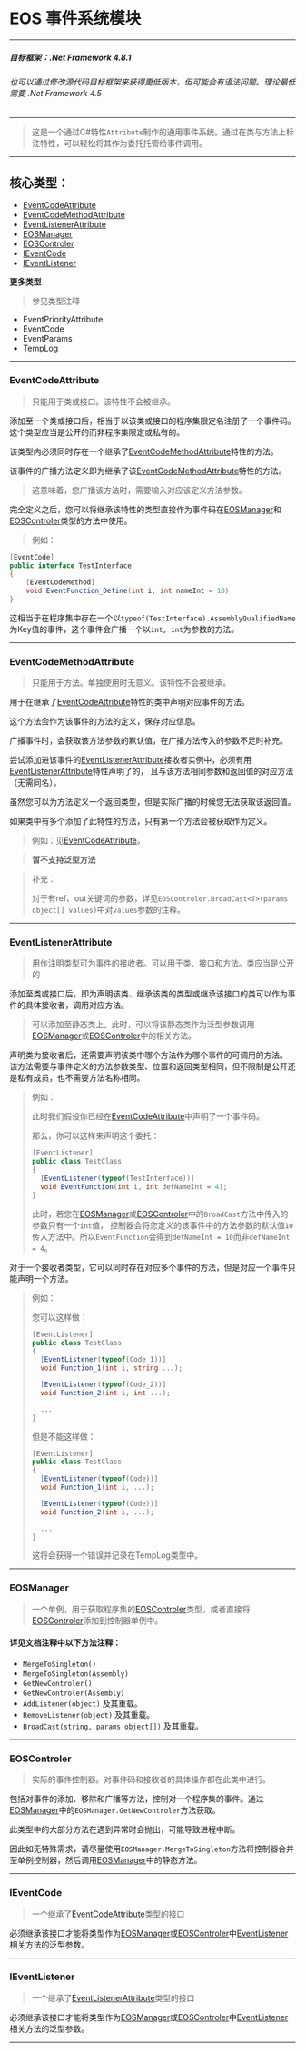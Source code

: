 ﻿# **EOS 事件系统模块**
***
##### ***目标框架：.Net Framework 4.8.1***

###### 也可以通过修改源代码目标框架来获得更低版本，但可能会有语法问题。理论最低需要 .Net Framework 4.5

***
>这是一个通过C#特性```Attribute```制作的通用事件系统。通过在类与方法上标注特性，可以轻松将其作为委托托管给事件调用。
***
## **核心类型：**

- [EventCodeAttribute](#eventcodeattribute)
- [EventCodeMethodAttribute](#eventcodemethodattribute)
- [EventListenerAttribute](#eventlistenerattribute)
- [EOSManager](#eosmanager)
- [EOSControler](#eoscontroler)
- [IEventCode](#ieventcode)
- [IEventListener](#ieventlistener)

**更多类型**

>参见类型注释
- EventPriorityAttribute
- EventCode
- EventParams
- TempLog

***

### EventCodeAttribute

>只能用于类或接口。该特性不会被继承。

添加至一个类或接口后，相当于以该类或接口的程序集限定名注册了一个事件码。这个类型应当是公开的而非程序集限定或私有的。

该类型内必须同时存在一个继承了[EventCodeMethodAttribute](#eventcodemethodattribute)特性的方法。

该事件的广播方法定义即为继承了该[EventCodeMethodAttribute](#eventcodemethodattribute)特性的方法。

>这意味着，您广播该方法时，需要输入对应该定义方法参数。

完全定义之后，您可以将继承该特性的类型直接作为事件码在[EOSManager](#eosmanager)和[EOSControler](#eoscontroler)类型的方法中使用。

><span id="eventcodeattributeexample">例如</span>：
```C#
[EventCode]
public interface TestInterface
{
	[EventCodeMethod]
	void EventFunction_Define(int i, int nameInt = 10)
}
```
这相当于在程序集中存在一个以```typeof(TestInterface).AssemblyQualifiedName```为Key值的事件，这个事件会广播一个以```int, int```为参数的方法。

***

### EventCodeMethodAttribute

>只能用于方法。单独使用时无意义。该特性不会被继承。

用于在继承了[EventCodeAttribute](#eventcodeattribute)特性的类中声明对应事件的方法。

这个方法会作为该事件的方法的定义，保存对应信息。

广播事件时，会获取该方法参数的默认值，在广播方法传入的参数不足时补充。

尝试添加进该事件的[EventListenerAttribute](#eventlistenerattribute)接收者实例中，必须有用[EventListenerAttribute](#eventlistenerattribute)特性声明了的，
且与该方法相同参数和返回值的对应方法（无需同名）。

虽然您可以为方法定义一个返回类型，但是实际广播的时候您无法获取该返回值。

如果类中有多个添加了此特性的方法，只有第一个方法会被获取作为定义。

>例如：见[EventCodeAttribute](#eventcodeattributeexample)。

> **暂不支持泛型方法**

> 补充：
>
> 对于有ref、out关键词的参数，详见```EOSControler.BroadCast<T>(params object[] values)```中对```values```参数的注释。

***

### EventListenerAttribute

>用作注明类型可为事件的接收者。可以用于类、接口和方法。类应当是公开的

添加至类或接口后，即为声明该类、继承该类的类型或继承该接口的类可以作为事件的具体接收者，调用对应方法。

>可以添加至静态类上。此时，可以将该静态类作为泛型参数调用[EOSManager](#eosmanager)或[EOSControler](#eoscontroler)中的相关方法。

声明类为接收者后，还需要声明该类中哪个方法作为哪个事件的可调用的方法。
该方法需要与事件定义的方法参数类型、位置和返回类型相同，但不限制是公开还是私有成员，也不需要方法名称相同。

>例如：
>
>此时我们假设你已经在[EventCodeAttribute](#eventcodeattributeexample)中声明了一个事件码。
>
>那么，你可以这样来声明这个委托：
>```C#
>[EventListener]
>public class TestClass
>{
>	[EventListener(typeof(TestInterface))]
>	void EventFunction(int i, int defNameInt = 4);
>}
>```
>此时，若您在[EOSManager](#eosmanager)或[EOSControler](#eoscontroler)中的```BroadCast```方法中传入的参数只有一个```int```值，
控制器会将您定义的该事件中的方法参数的默认值```10```传入方法中。所以```EventFunction```会得到```defNameInt = 10```而非```defNameInt = 4```。

对于一个接收者类型，它可以同时存在对应多个事件的方法，但是对应一个事件只能声明一个方法。

>例如：
>
>您可以这样做：
>
>```C#
>[EventListener]
>public class TestClass
>{
>	[EventListener(typeof(Code_1))]
>	void Function_1(int i, string ...);
>
>	[EventListener(typeof(Code_2))]
>	void Function_2(int i, int ...);
>
>	...
>}
>```
>但是不能这样做：
>```C#
>[EventListener]
>public class TestClass
>{
>	[EventListener(typeof(Code))]
>	void Function_1(int i, ...);
>
>	[EventListener(typeof(Code))]
>	void Function_2(int i, ...);
>
>	...
>}
>```
>这将会获得一个错误并记录在TempLog类型中。
>
>


***

### EOSManager

>一个单例，用于获取程序集的[EOSControler](#eoscontroler)类型，或者直接将[EOSControler](#eoscontroler)添加到控制器单例中。

#### 详见文档注释中以下方法注释：

- ```MergeToSingleton()```
- ```MergeToSingleton(Assembly)```
- ```GetNewControler()```
- ```GetNewControler(Assembly)```
- ```AddListener(object)``` 及其重载。
- ```RemoveListener(object)``` 及其重载。
- ```BroadCast(string, params object[])``` 及其重载。


***

### EOSControler

>实际的事件控制器。对事件码和接收者的具体操作都在此类中进行。

包括对事件的添加、移除和广播等方法，控制对一个程序集的事件。通过[EOSManager](#eosmanager)中的```EOSManager.GetNewControler```方法获取。

此类型中的大部分方法在遇到异常时会抛出，可能导致进程中断。

因此如无特殊需求，请尽量使用```EOSManager.MergeToSingleton```方法将控制器合并至单例控制器，然后调用[EOSManager](#eosmanager)中的静态方法。

***

### IEventCode

>一个继承了[EventCodeAttribute](#eventcodeattribute)类型的接口

必须继承该接口才能将类型作为[EOSManager](#eosmanager)或[EOSControler](#eoscontroler)中[EventListener](#eventlistenerattribute)相关方法的泛型参数。

***

### IEventListener

>一个继承了[EventListenerAttribute](#eventlistenerattribute)类型的接口

必须继承该接口才能将类型作为[EOSManager](#eosmanager)或[EOSControler](#eoscontroler)中[EventListener](#eventlistenerattribute)相关方法的泛型参数。

***